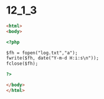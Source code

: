 # 12_1_3

```html
<html>
<body>

<?php

$fh = fopen("log.txt","a");
fwrite($fh, date("Y-m-d H:i:s\n"));
fclose($fh);

?>

</body>
</html>
```

